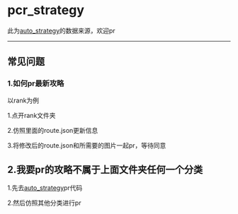 # pcr_strategy

此为[auto_strategy](https://github.com/SonderXiaoming/auto_strategy)的数据来源，欢迎pr

------

## 常见问题

### 1.如何pr最新攻略

以rank为例

1.点开rank文件夹

2.仿照里面的route.json更新信息

3.将修改后的route.json和所需要的图片一起pr，等待同意

## 2.我要pr的攻略不属于上面文件夹任何一个分类

1.先去[auto_strategy](https://github.com/SonderXiaoming/auto_strategy)pr代码

2.然后仿照其他分类进行pr
